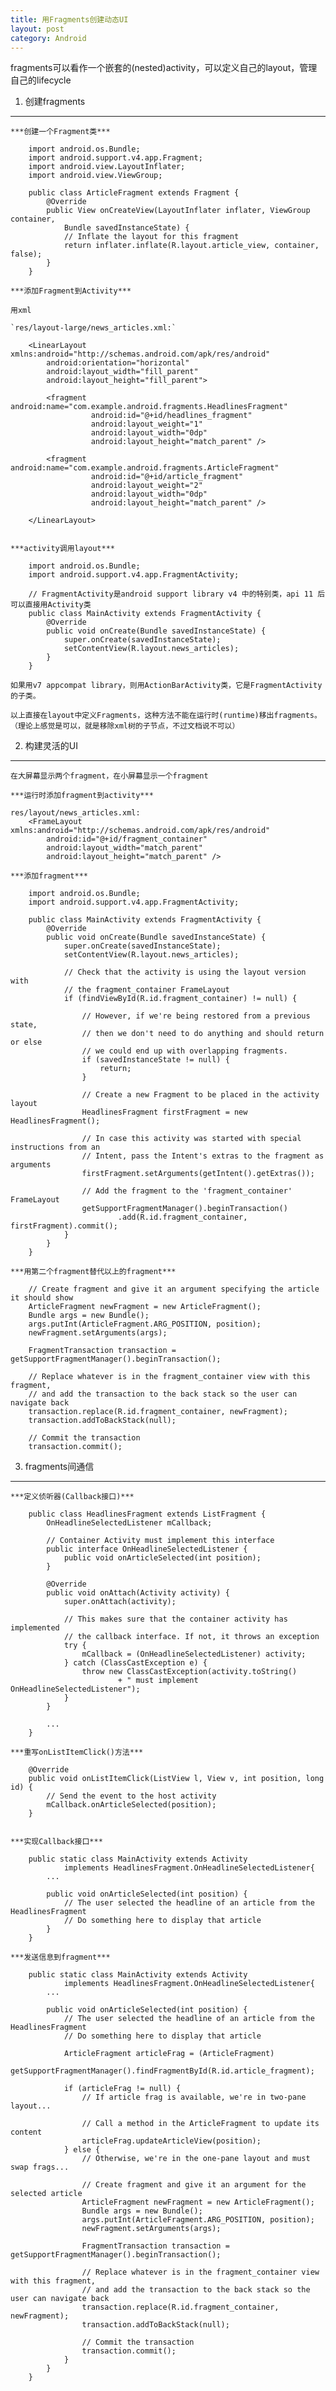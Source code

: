 ```yaml
---
title: 用Fragments创建动态UI
layout: post
category: Android
---
```


fragments可以看作一个嵌套的(nested)activity，可以定义自己的layout，管理自己的lifecycle

1.  创建fragments
-----------------
    
    ***创建一个Fragment类***

        import android.os.Bundle;
        import android.support.v4.app.Fragment;
        import android.view.LayoutInflater;
        import android.view.ViewGroup;

        public class ArticleFragment extends Fragment {
            @Override
            public View onCreateView(LayoutInflater inflater, ViewGroup container,
                Bundle savedInstanceState) {
                // Inflate the layout for this fragment
                return inflater.inflate(R.layout.article_view, container, false);
            }
        }

    ***添加Fragment到Activity***

    用xml

    `res/layout-large/news_articles.xml:`

        <LinearLayout xmlns:android="http://schemas.android.com/apk/res/android"
            android:orientation="horizontal"
            android:layout_width="fill_parent"
            android:layout_height="fill_parent">

            <fragment android:name="com.example.android.fragments.HeadlinesFragment"
                      android:id="@+id/headlines_fragment"
                      android:layout_weight="1"
                      android:layout_width="0dp"
                      android:layout_height="match_parent" />

            <fragment android:name="com.example.android.fragments.ArticleFragment"
                      android:id="@+id/article_fragment"
                      android:layout_weight="2"
                      android:layout_width="0dp"
                      android:layout_height="match_parent" />

        </LinearLayout>


    ***activity调用layout***

        import android.os.Bundle;
        import android.support.v4.app.FragmentActivity;

        // FragmentActivity是android support library v4 中的特别类，api 11 后可以直接用Activity类
        public class MainActivity extends FragmentActivity {
            @Override
            public void onCreate(Bundle savedInstanceState) {
                super.onCreate(savedInstanceState);
                setContentView(R.layout.news_articles);
            }
        }

    如果用v7 appcompat library，则用ActionBarActivity类，它是FragmentActivity的子类。

    以上直接在layout中定义Fragments，这种方法不能在运行时(runtime)移出fragments。（理论上感觉是可以，就是移除xml树的子节点，不过文档说不可以）


2.  构建灵活的UI
----------------

    在大屏幕显示两个fragment，在小屏幕显示一个fragment

    ***运行时添加fragment到activity***

    res/layout/news_articles.xml:
        <FrameLayout xmlns:android="http://schemas.android.com/apk/res/android"
            android:id="@+id/fragment_container"
            android:layout_width="match_parent"
            android:layout_height="match_parent" />

    ***添加fragment***

        import android.os.Bundle;
        import android.support.v4.app.FragmentActivity;

        public class MainActivity extends FragmentActivity {
            @Override
            public void onCreate(Bundle savedInstanceState) {
                super.onCreate(savedInstanceState);
                setContentView(R.layout.news_articles);

                // Check that the activity is using the layout version with
                // the fragment_container FrameLayout
                if (findViewById(R.id.fragment_container) != null) {

                    // However, if we're being restored from a previous state,
                    // then we don't need to do anything and should return or else
                    // we could end up with overlapping fragments.
                    if (savedInstanceState != null) {
                        return;
                    }

                    // Create a new Fragment to be placed in the activity layout
                    HeadlinesFragment firstFragment = new HeadlinesFragment();
                    
                    // In case this activity was started with special instructions from an
                    // Intent, pass the Intent's extras to the fragment as arguments
                    firstFragment.setArguments(getIntent().getExtras());
                    
                    // Add the fragment to the 'fragment_container' FrameLayout
                    getSupportFragmentManager().beginTransaction()
                            .add(R.id.fragment_container, firstFragment).commit();
                }
            }
        }

    ***用第二个fragment替代以上的fragment***

        // Create fragment and give it an argument specifying the article it should show
        ArticleFragment newFragment = new ArticleFragment();
        Bundle args = new Bundle();
        args.putInt(ArticleFragment.ARG_POSITION, position);
        newFragment.setArguments(args);

        FragmentTransaction transaction = getSupportFragmentManager().beginTransaction();

        // Replace whatever is in the fragment_container view with this fragment,
        // and add the transaction to the back stack so the user can navigate back
        transaction.replace(R.id.fragment_container, newFragment);
        transaction.addToBackStack(null);

        // Commit the transaction
        transaction.commit();


3.  fragments间通信
-------------------

    ***定义侦听器(Callback接口)***

        public class HeadlinesFragment extends ListFragment {
            OnHeadlineSelectedListener mCallback;

            // Container Activity must implement this interface
            public interface OnHeadlineSelectedListener {
                public void onArticleSelected(int position);
            }

            @Override
            public void onAttach(Activity activity) {
                super.onAttach(activity);
                
                // This makes sure that the container activity has implemented
                // the callback interface. If not, it throws an exception
                try {
                    mCallback = (OnHeadlineSelectedListener) activity;
                } catch (ClassCastException e) {
                    throw new ClassCastException(activity.toString()
                            + " must implement OnHeadlineSelectedListener");
                }
            }
            
            ...
        }

    ***重写onListItemClick()方法***

        @Override
        public void onListItemClick(ListView l, View v, int position, long id) {
            // Send the event to the host activity
            mCallback.onArticleSelected(position);
        }


    ***实现Callback接口***

        public static class MainActivity extends Activity
                implements HeadlinesFragment.OnHeadlineSelectedListener{
            ...
            
            public void onArticleSelected(int position) {
                // The user selected the headline of an article from the HeadlinesFragment
                // Do something here to display that article
            }
        }

    ***发送信息到fragment***
    
        public static class MainActivity extends Activity
                implements HeadlinesFragment.OnHeadlineSelectedListener{
            ...

            public void onArticleSelected(int position) {
                // The user selected the headline of an article from the HeadlinesFragment
                // Do something here to display that article

                ArticleFragment articleFrag = (ArticleFragment)
                        getSupportFragmentManager().findFragmentById(R.id.article_fragment);

                if (articleFrag != null) {
                    // If article frag is available, we're in two-pane layout...

                    // Call a method in the ArticleFragment to update its content
                    articleFrag.updateArticleView(position);
                } else {
                    // Otherwise, we're in the one-pane layout and must swap frags...

                    // Create fragment and give it an argument for the selected article
                    ArticleFragment newFragment = new ArticleFragment();
                    Bundle args = new Bundle();
                    args.putInt(ArticleFragment.ARG_POSITION, position);
                    newFragment.setArguments(args);
                
                    FragmentTransaction transaction = getSupportFragmentManager().beginTransaction();

                    // Replace whatever is in the fragment_container view with this fragment,
                    // and add the transaction to the back stack so the user can navigate back
                    transaction.replace(R.id.fragment_container, newFragment);
                    transaction.addToBackStack(null);

                    // Commit the transaction
                    transaction.commit();
                }
            }
        }
